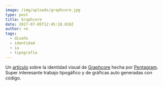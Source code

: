 ```yaml
---
image: /img/uploads/graphcore.jpg
type: post
title: Graphcore
date: 2017-07-05T12:45:18.816Z
author: +e
tags:
  - diseño
  - identidad
  - ia
  - tipografía
---
```

Un [artículo](https://www.fastcodesign.com/90131218/graphic-designs-next-great-challenge-branding-ai) sobre la identidad visual de [Graphcore](https://www.graphcore.ai) hecha por [Pentagram](http://www.pentagram.com/#/projects/139032). Super interesante trabajo tipogáfico y de gráficas auto generadas con código.
